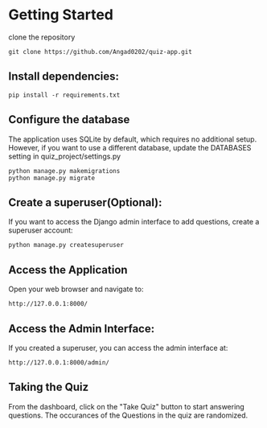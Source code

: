 # Getting Started
clone the repository
```
git clone https://github.com/Angad0202/quiz-app.git
```
## Install dependencies:
```
pip install -r requirements.txt
```
## Configure the database
The application uses SQLite by default, which requires no additional setup. However, if you want to use a different database, update the DATABASES setting in quiz_project/settings.py
```
python manage.py makemigrations
python manage.py migrate
```
## Create a superuser(Optional):
If you want to access the Django admin interface to add questions, create a superuser account:
```
python manage.py createsuperuser
```
## Access the Application
Open your web browser and navigate to:
```
http://127.0.0.1:8000/
```
## Access the Admin Interface:
If you created a superuser, you can access the admin interface at:
```
http://127.0.0.1:8000/admin/
```
## Taking the Quiz
From the dashboard, click on the "Take Quiz" button to start answering questions. The occurances of the Questions in the quiz are randomized.
